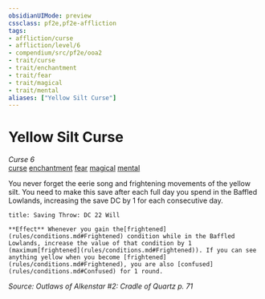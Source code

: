 ```yaml
---
obsidianUIMode: preview
cssclass: pf2e,pf2e-affliction
tags:
- affliction/curse
- affliction/level/6
- compendium/src/pf2e/ooa2
- trait/curse
- trait/enchantment
- trait/fear
- trait/magical
- trait/mental
aliases: ["Yellow Silt Curse"]
---
```

# Yellow Silt Curse
*Curse 6*  
[curse](rules/traits/curse.md)  [enchantment](rules/traits/enchantment.md)  [fear](rules/traits/fear.md)  [magical](rules/traits/magical.md)  [mental](rules/traits/mental.md)  

You never forget the eerie song and frightening movements of the yellow silt. You need to make this save after each full day you spend in the Baffled Lowlands, increasing the save DC by 1 for each consecutive day.

```ad-inline-affliction
title: Saving Throw: DC 22 Will

**Effect** Whenever you gain the[frightened](rules/conditions.md#Frightened) condition while in the Baffled Lowlands, increase the value of that condition by 1 (maximum[frightened](rules/conditions.md#Frightened)). If you can see anything yellow when you become [frightened](rules/conditions.md#Frightened), you are also [confused](rules/conditions.md#Confused) for 1 round.
```

*Source: Outlaws of Alkenstar #2: Cradle of Quartz p. 71*